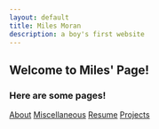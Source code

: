 ```yaml
---
layout: default
title: Miles Moran
description: a boy's first website
---
```


## Welcome to Miles' Page!

### Here are some pages!

[About](/pages/about.html)
[Miscellaneous](/pages/misc.html)
[Resume](/pages/resume.html)
[Projects](/pages/projects.html)
